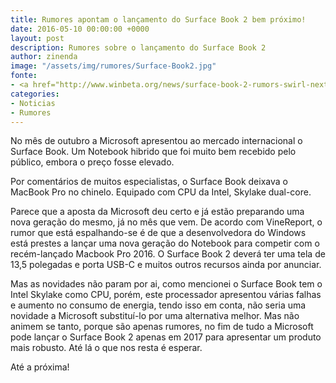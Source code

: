 ```yaml
---
title: Rumores apontam o lançamento do Surface Book 2 bem próximo!
date: 2016-05-10 00:00:00 +0000
layout: post
description: Rumores sobre o lançamento do Surface Book 2
author: zinenda
image: "/assets/img/rumores/Surface-Book2.jpg"
fonte:
- <a href="http://www.winbeta.org/news/surface-book-2-rumors-swirl-next-month-next-year">WinBeta</a>
categories:
- Noticias
- Rumores
---
```


No mês de outubro a Microsoft apresentou ao mercado internacional o Surface Book. 
Um Notebook hibrido que foi muito bem recebido pelo público, embora o preço fosse elevado.

Por comentários de muitos especialistas, o Surface Book deixava o MacBook Pro no chinelo. 
Equipado com CPU da Intel, Skylake dual-core.

Parece que a aposta da Microsoft deu certo e já estão preparando uma nova geração do mesmo, já no mês que vem.
De acordo com VineReport, o rumor que está espalhando-se é de que a desenvolvedora do Windows está prestes a lançar uma nova geração do Notebook para competir com o recém-lançado Macbook Pro 2016.
O Surface Book 2 deverá ter uma tela de 13,5 polegadas e porta USB-C e muitos outros recursos ainda por anunciar.

Mas as novidades não param por ai, como mencionei o Surface Book tem o Intel Skylake como CPU, porém, este processador apresentou várias falhas e aumento no consumo de energia, tendo isso em conta, não seria uma novidade a Microsoft substituí-lo por uma alternativa melhor.
Mas não animem se tanto, porque são apenas rumores, no fim de tudo a Microsoft pode lançar o Surface Book 2 apenas em 2017 para apresentar um produto mais robusto.
Até lá o que nos resta é esperar.

Até a próxima!
